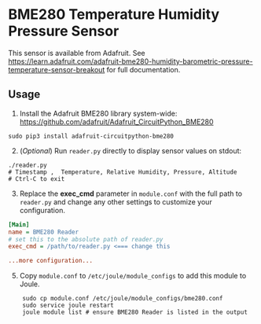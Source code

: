 # BME280 Temperature Humidity Pressure Sensor

This sensor is available from Adafruit. See https://learn.adafruit.com/adafruit-bme280-humidity-barometric-pressure-temperature-sensor-breakout for full documentation. 

## Usage
1. Install the Adafruit BME280 library system-wide: https://github.com/adafruit/Adafruit_CircuitPython_BME280
```shell
sudo pip3 install adafruit-circuitpython-bme280
```

2. (*Optional*) Run ``reader.py`` directly to display sensor values on stdout:
```shell
./reader.py
# Timestamp ,  Temperature, Relative Humidity, Pressure, Altitude
# Ctrl-C to exit
```
   
3. Replace the **exec_cmd** parameter in ``module.conf`` with the full path to ``reader.py`` and change any other
   settings to customize your configuration.
   
```ini
[Main]
name = BME280 Reader
# set this to the absolute path of reader.py
exec_cmd = /path/to/reader.py <=== change this

...more configuration...
```
  
5. Copy ``module.conf`` to ``/etc/joule/module_configs`` to add this module to Joule. 

```shell
    sudo cp module.conf /etc/joule/module_configs/bme280.conf
    sudo service joule restart
    joule module list # ensure BME280 Reader is listed in the output
```
